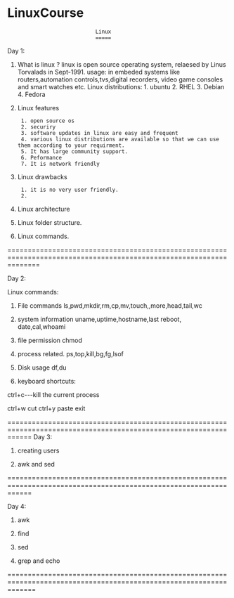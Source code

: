 # LinuxCourse

                                Linux
								=====
Day 1:

1. What is linux ?
    linux is open source operating system,
	relaesed by Linus Torvalads in Sept-1991.
	usage:
	     in embeded systems like routers,automation controls,tvs,digital recorders, video game consoles
		 and smart watches etc.
	Linux distributions:
	       1. ubuntu
		   2. RHEL
		   3. Debian
		   4. Fedora
		 
		 
		 

2. Linux features 

        1. open source os
		2. securiry
		3. software updates in linux are easy and frequent
		4. various linux distributions are available so that we can use them according to your requirment.
		5. It has large community support.
		6. Peformance 
		7. It is network friendly
		

3. Linux drawbacks 

        1. it is no very user friendly.
		2. 

4. Linux architecture
       

5. Linux folder structure.
       

6. Linux commands.

====================================================================================================================

Day 2:

Linux commands:

1. File commands
     ls,pwd,mkdir,rm,cp,mv,touch,,more,head,tail,wc
	 
2. system information
    uname,uptime,hostname,last reboot, date,cal,whoami
	
3. file permission
    chmod	
4. process related.
    ps,top,kill,bg,fg,lsof
5. Disk usage
   df,du
6. keyboard shortcuts:

  ctrl+c---kill the current process
  
  ctrl+w  cut
  ctrl+y paste
  exit

==================================================================================================================
Day 3:

1. creating users

2. awk and sed

==================================================================================================================

Day 4:

1. awk

2. find

3. sed

4. grep and echo

===================================================================================================================



